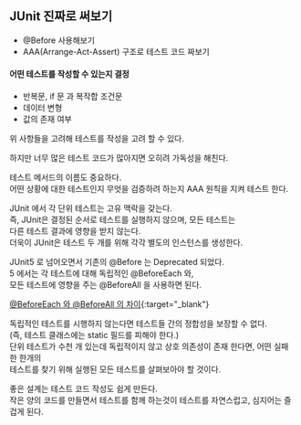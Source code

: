 ## JUnit 진짜로 써보기
* @Before 사용해보기
* AAA(Arrange-Act-Assert) 구조로 테스트 코드 짜보기

#### 어떤 테스트를 작성할 수 있는지 결정

* 반복문, if 문 과 복작합 조건문
* 데이터 변형
* 값의 존재 여부

위 사항들을 고려해 테스트를 작성을 고려 할 수 있다.

하지만 너무 많은 테스트 코드가 많아지면 오히려 가독성을 해친다.

테스트 메서드의 이름도 중요하다.  
어떤 상황에 대한 테스트인지 무엇을 검증하려 하는지 AAA 원칙을 지켜 테스트 한다.

JUnit 에서 각 단위 테스트는 고유 맥락을 갖는다.  
즉, JUnit은 결정된 순서로 테스트를 실행하지 않으며, 모든 테스트는  
다른 테스트 결과에 영향을 받지 않는다.  
더욱이 JUnit은 테스트 두 개를 위해 각각 별도의 인스턴스를 생성한다.
  
JUnit5 로 넘어오면서 기존의 @Before 는 Deprecated 되었다.  
5 에서는 각 테스트에 대해 독립적인 @BeforeEach 와,  
모든 테스트에 영향을 주는 @BeforeAll 을 사용하면 된다.
  
[@BeforeEach 와 @BeforeAll 의 차이](https://stackoverflow.com/questions/54517032/beforeall-vs-beforeeach-when-to-use-them){:target="_blank"}
  
독립적인 테스트를 시행하지 않는다면 테스트들 간의 정합성을 보장할 수 없다.  
(즉, 테스트 클래스에는 static 필드를 피해야 한다.)  
단위 테스트가 수천 개 있는데 독립적이지 않고 상호 의존성이 존재 한다면, 어떤 실패 한 한개의  
테스트를 찾기 위해 실행된 모든 테스트를 살펴보아야 할 것이다.  
  
좋은 설계는 테스트 코드 작성도 쉽게 만든다.  
작은 양의 코드를 만들면서 테스트를 함께 하는것이 테스트를 자연스럽고, 심지어는 즐겁게 된다. 
